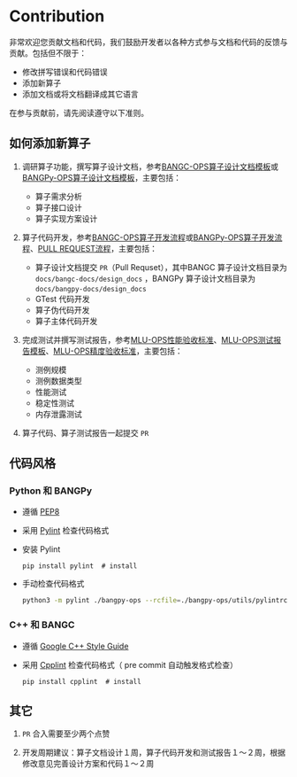 # Contribution

非常欢迎您贡献文档和代码，我们鼓励开发者以各种方式参与文档和代码的反馈与贡献。包括但不限于：

- 修改拼写错误和代码错误
- 添加新算子
- 添加文档或将文档翻译成其它语言

在参与贡献前，请先阅读遵守以下准则。

## 如何添加新算子

1. 调研算子功能，撰写算子设计文档，参考[BANGC-OPS算子设计文档模板](docs/bangc-docs/BANGC-OPS算子设计文档模板.md)或[BANGPy-OPS算子设计文档模板](docs/bangpy-docs/BANGPy-OPS算子设计文档模板.md)，主要包括：
    - 算子需求分析
    - 算子接口设计
    - 算子实现方案设计

2. 算子代码开发，参考[BANGC-OPS算子开发流程](docs/bangc-docs/BANGC-OPS算子开发流程.md)或[BANGPy-OPS算子开发流程](docs/bangpy-docs/BANGPy-OPS算子开发流程.md)、[PULL REQUEST流程](./docs/pr.md)，主要包括：
    - 算子设计文档提交 `PR`（Pull Requset），其中BANGC 算子设计文档目录为`docs/bangc-docs/design_docs` ，BANGPy 算子设计文档目录为`docs/bangpy-docs/design_docs`
    - GTest 代码开发
    - 算子伪代码开发
    - 算子主体代码开发

3. 完成测试并撰写测试报告，参考[MLU-OPS性能验收标准](docs/MLU-OPS性能验收标准.md)、[MLU-OPS测试报告模板](docs/MLU-OPS测试报告模板.md)、[MLU-OPS精度验收标准](docs/MLU-OPS精度验收标准.md)，主要包括：
    - 测例规模
    - 测例数据类型
    - 性能测试 
    - 稳定性测试
    - 内存泄露测试
    
4. 算子代码、算子测试报告一起提交 `PR`

## 代码风格

### Python 和 BANGPy 

- 遵循 [PEP8](https://www.python.org/dev/peps/pep-0008/)

- 采用 [Pylint](https://pypi.org/project/pylint/) 检查代码格式

- 安装 Pylint

    ```shell
    pip install pylint  # install
    ```

- 手动检查代码格式

    ```bash
    python3 -m pylint ./bangpy-ops --rcfile=./bangpy-ops/utils/pylintrc
    ```

### C++ 和 BANGC

- 遵循 [Google C++ Style Guide](https://google.github.io/styleguide/cppguide.html)

- 采用 [Cpplint](https://pypi.org/project/cpplint/) 检查代码格式（ pre commit 自动触发格式检查）

    ```shell
    pip install cpplint  # install
    ```

## 其它

1.  `PR` 合入需要至少两个点赞

2. 开发周期建议：算子文档设计１周，算子代码开发和测试报告１～２周，根据修改意见完善设计方案和代码１～２周
